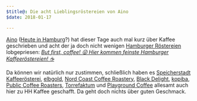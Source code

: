 ```yaml
---
$title@: Die acht Lieblingsröstereien von Aino
$date: 2018-01-17 

---
```

[Aino](https://aino.hamburg/) ([Heute in Hamburg](http://heuteinhamburg.de/)?) hat dieser Tage auch mal kurz über Kaffee geschrieben und acht der ja doch nicht wenigen [Hamburger Röstereien]([url('/content/pages/roasters.md')]) lobgepriesen: [_But first, coffee! 😜 Hier kommen feinste Hamburger Kaffeeröstereien! ☕️_](https://aino.hamburg/?contentid=41394)

Da können wir natürlich nur zustimmen, schließlich haben es [Speicherstadt Kaffeerösterei]([url('/content/roasters/speicherstadt-kaffeeroesterei.md')]), [elbgold]([url('/content/roasters/elbgold.md')]), [Nord Coast Coffee Roastery]([url('/content/roasters/nord-coast.md')]), [Black Delight]([url('/content/roasters/black-delight.md')]), [kopiba]([url('/content/roasters/kopiba.md')]), [Public Coffee Roasters]([url('/content/roasters/public.md')]), [Torrefaktum]([url('/content/roasters/torrefaktum.md')]) und [Playground Coffee]([url('/content/roasters/playground.md')]) allesamt auch hier zu HH Kaffee geschafft. Da geht doch nichts über guten Geschmack.